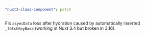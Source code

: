 ```yaml
---
"nuxt3-class-component": patch
---
```


Fix `asyncData` loss after hydration caused by automatically inserted `_fetchKeyBase` (working in Nuxt 3.4 but broken in 3.16).

